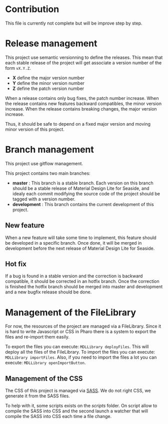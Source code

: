# Contribution

This file is currently not complete but will be improve step by step.

# Release management

This project use semantic versionning to define the releases. This mean that each stable release of the project will get associate a version number of the form `vX.Y.Z`. 

- **X** define the major version number
- **Y** define the minor version number 
- **Z** define the patch version number

When a release contains only bug fixes, the patch number increase. When the release contains new features backward compatibles, the minor version increase. When the release contains breaking changes, the major version increase. 

Thus, it should be safe to depend on a fixed major version and moving minor version of this project.

# Branch management 

This project use gitflow management.

This project contains two main branches:
- **master** : This branch is a stable branch. Each version on this branch should be a stable release of Material Design Lite for Seaside, and idealy each commit modifying the source code of the project should be tagged with a version number.
- **development** : This branch contains the current development of this project. 

## New feature 

When a new feature will take some time to implement, this feature should be developed in a specific branch. Once done, it will be merged in development before the next release of Material Design Lite for Seaside.

## Hot fix

If a bug is found in a stable version and the correction is backward compatible, it should be corrected in an hotfix branch. Once the correction is finished the hotfix branch should be merged into master and development and a new bugfix release should be done.

# Management of the FileLibrary

For now, the resources of the project are managed via a FileLibrary. Since it is hard to write Javascript or CSS in Pharo there is a system to export the files and re-import them easily.

To export the files you can execute: `MDLLibrary deployFiles`. This will deploy all the files of the FileLibrary.
To import the files you can execute: `MDLLibrary importFiles`. Also, if you need to import the files a lot you can execute: `MDLLibrary openImportButton`.

## Management of the CSS

The CSS of this project is managed via [SASS](http://sass-lang.com/). We do not right CSS, we generate it from the SASS files.

To help with it, some scripts exists on the *scripts* folder. On script allow to compile the SASS into CSS and the second launch a watcher that will compile the SASS into CSS each time a file change.
 
